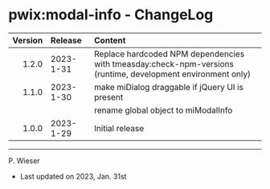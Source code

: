 # pwix:modal-info - ChangeLog

| Version | Release    | Content |
| ---:    | :---       | :---    |
| 1.2.0   | 2023- 1-31 | Replace hardcoded NPM dependencies with tmeasday:check-npm-versions (runtime, development environment only) |
| 1.1.0   | 2023- 1-30 | make miDialog draggable if jQuery UI is present |
|         |            | rename global object to miModalInfo |
| 1.0.0   | 2023- 1-29 | Initial release |

---
P. Wieser
- Last updated on 2023, Jan. 31st
